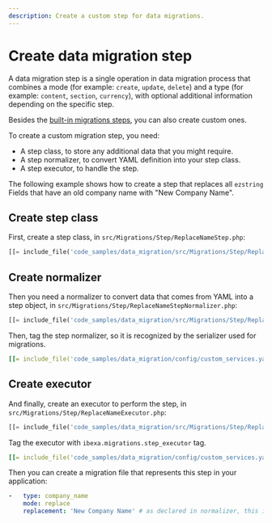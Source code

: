 ```yaml
---
description: Create a custom step for data migrations.
---
```


# Create data migration step

A data migration step is a single operation in data migration process
that combines a mode (for example: `create`, `update`, `delete`)
and a type (for example: `content`, `section`, `currency`),
with optional additional information depending on the specific step.

Besides the [built-in migrations steps](importing_data.md#available-migrations), you can also create custom ones.

To create a custom migration step, you need:

- A step class, to store any additional data that you might require.
- A step normalizer, to convert YAML definition into your step class.
- A step executor, to handle the step.

The following example shows how to create a step that replaces all `ezstring` Fields
that have an old company name with "New Company Name".

## Create step class

First, create a step class, in `src/Migrations/Step/ReplaceNameStep.php`:

``` php
[[= include_file('code_samples/data_migration/src/Migrations/Step/ReplaceNameStep.php') =]]
```

## Create normalizer

Then you need a normalizer to convert data that comes from YAML into a step object,
in `src/Migrations/Step/ReplaceNameStepNormalizer.php`:

``` php
[[= include_file('code_samples/data_migration/src/Migrations/Step/ReplaceNameStepNormalizer.php') =]]
```

Then, tag the step normalizer, so it is recognized by the serializer used for migrations.

``` yaml
[[= include_file('code_samples/data_migration/config/custom_services.yaml', 18, 23) =]]
```

## Create executor

And finally, create an executor to perform the step, in `src/Migrations/Step/ReplaceNameExecutor.php`:

``` php
[[= include_file('code_samples/data_migration/src/Migrations/Step/ReplaceNameStepExecutor.php') =]]
```

Tag the executor with `ibexa.migrations.step_executor` tag.

```yaml
[[= include_file('code_samples/data_migration/config/custom_services.yaml', 23, 27) =]]
```

Then you can create a migration file that represents this step in your application:

```yaml
-   type: company_name
    mode: replace
    replacement: 'New Company Name' # as declared in normalizer, this is optional
```
